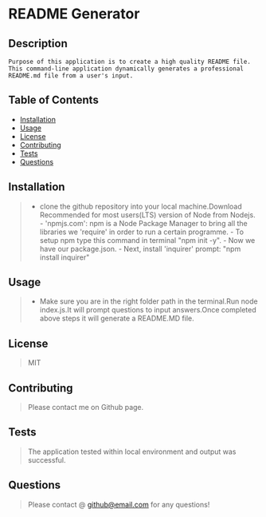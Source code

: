 
  # README Generator

  ##  Description 
    Purpose of this application is to create a high quality README file. This command-line application dynamically generates a professional README.md file from a user's input.

  ## Table of Contents 
   - [Installation](#installation)
   - [Usage](#usage)
   - [License](#license)
   - [Contributing](#contributing)
   - [Tests](#tests)
   - [Questions](#questions)
  
  ## Installation 
   > - clone the github repository into your local machine.Download Recommended for most users(LTS) version of Node from Nodejs.  - 'npmjs.com': npm is a Node Package Manager to bring all the libraries we 'require' in order to run a certain programme.  - To setup npm type this command in terminal "npm init -y".  - Now we have our package.json.  - Next, install 'inquirer' prompt: "npm install inquirer"

  ## Usage 
   > - Make sure you are in the right folder path in the terminal.Run node index.js.It will prompt questions to input answers.Once completed above steps it will generate a README.MD file.

  ## License 
   > MIT

  ## Contributing 
   > Please contact me on Github page.

  ## Tests
   > The application tested within local environment and output was successful.

  ## Questions
   >   Please contact @ github@email.com for any questions!
